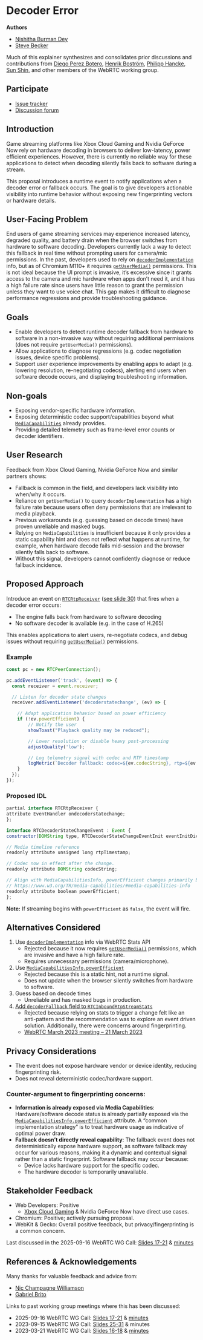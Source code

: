 # Decoder Error

**Authors**
* [Nishitha Burman Dey](https://github.com/nishitha-burman)
* [Steve Becker](https://github.com/SteveBeckerMSFT)

Much of this explainer synthesizes and consolidates prior discussions and contributions from [Diego Perez Botero](https://github.com/Diego-Perez-Botero), [Henrik Boström](https://github.com/henbos), [Philipp Hancke](https://github.com/fippo), [Sun Shin](https://github.com/xingri), and other members of the WebRTC working group.

## Participate
* [Issue tracker](https://github.com/MicrosoftEdge/MSEdgeExplainers/labels/DecoderError)
* [Discussion forum](https://github.com/w3c/webrtc-extensions/issues/146)

## Introduction
Game streaming platforms like Xbox Cloud Gaming and Nvidia GeForce Now rely on hardware decoding in browsers to deliver low-latency, power efficient experiences. However, there is currently no reliable way for these applications to detect when decoding silently falls back to software during a stream. 

This proposal introduces a runtime event to notify applications when a decoder error or fallback occurs. The goal is to give developers actionable visibility into runtime behavior without exposing new fingerprinting vectors or hardware details.

## User-Facing Problem
End users of game streaming services may experience increased latency, degraded quality, and battery drain when the browser switches from hardware to software decoding. Developers currently lack a way to detect this fallback in real time without prompting users for camera/mic permissions. In the past, developers used to rely on [`decoderImplementation`](https://w3c.github.io/webrtc-stats/#dom-rtcinboundrtpstreamstats-decoderimplementation) info, but as of Chromium M110+ it requires [`getUserMedia()`](https://developer.mozilla.org/en-US/docs/Web/API/MediaDevices/getUserMedia) permissions. This is not ideal because the UI prompt is invasive, it’s excessive since it grants access to the camera and mic hardware when apps don’t need it, and it has a high failure rate since users have little reason to grant the permission unless they want to use voice chat. This gap makes it difficult to diagnose performance regressions and provide troubleshooting guidance.  

## Goals
* Enable developers to detect runtime decoder fallback from hardware to software in a non-invasive way without requiring additional permissions (does not require `getUserMedia()` permissions).
* Allow applications to diagnose regressions (e.g. codec negotiation issues, device specific problems).
* Support user experience improvements by enabling apps to adapt (e.g. lowering resolution, re-negotiating codecs), alerting end users when software decode occurs, and displaying troubleshooting information. 

## Non-goals
* Exposing vendor-specific hardware information.
* Exposing deterministic codec support/capabilities beyond what [`MediaCapabilities`](https://developer.mozilla.org/en-US/docs/Web/API/Media_Capabilities_API) already provides.
* Providing detailed telemetry such as frame-level error counts or decoder identifiers. 

## User Research
Feedback from Xbox Cloud Gaming, Nvidia GeForce Now and similar partners shows:
* Fallback is common in the field, and developers lack visibility into when/why it occurs. 
* Reliance on `getUserMedia()` to query `decoderImplementation` has a high failure rate because users often deny permissions that are irrelevant to media playback. 
* Previous workarounds (e.g. guessing based on decode times) have proven unreliable and masked bugs. 
* Relying on `MediaCapabilities` is insufficient because it only provides a static capability hint and does not reflect what happens at runtime, for example, when hardware decode fails mid-session and the browser silently falls back to software. 
* Without this signal, developers cannot confidently diagnose or reduce fallback incidence. 

## Proposed Approach
Introduce an event on [`RTCRtpReceiver`](https://developer.mozilla.org/en-US/docs/Web/API/RTCRtpReceiver) ([see slide 30](https://docs.google.com/presentation/d/1FpCAlxvRuC0e52JrthMkx-ILklB5eHszbk8D3FIuSZ0/edit?slide=id.g2452ff65d17_0_71#slide=id.g2452ff65d17_0_71)) that fires when a decoder error occurs:
* The engine falls back from hardware to software decoding
* No software decoder is available (e.g. in the case of H.265)

This enables applications to alert users, re-negotiate codecs, and debug issues without requiring [`getUserMedia()`](https://developer.mozilla.org/en-US/docs/Web/API/MediaDevices/getUserMedia) permissions.

### Example

```JavaScript
const pc = new RTCPeerConnection();

pc.addEventListener('track', (event) => {
  const receiver = event.receiver;

  // Listen for decoder state changes
  receiver.addEventListener('decoderstatechange', (ev) => {

    // Adapt application behavior based on power efficiency
    if (!ev.powerEfficient) {
        // Notify the user
        showToast("Playback quality may be reduced");

        // Lower resolution or disable heavy post-processing
        adjustQuality('low');

        // Log telemetry signal with codec and RTP timestamp
        logMetric(`Decoder fallback: codec=${ev.codecString}, rtp=${ev.rtpTimestamp}`);
    }
  });
});

```
### Proposed IDL

```JavaScript
partial interface RTCRtpReceiver {
attribute EventHandler ondecoderstatechange;
};

interface RTCDecoderStateChangeEvent : Event {
constructor(DOMString type, RTCDecoderStateChangeEventInit eventInitDict);

// Media timeline reference
readonly attribute unsigned long rtpTimestamp;

// Codec now in effect after the change.
readonly attribute DOMString codecString; 

// Align with MediaCapabilitiesInfo, powerEfficient changes primarily based on hardware/software decoder
// https://www.w3.org/TR/media-capabilities/#media-capabilities-info
readonly attribute boolean powerEfficient;
};
```
**Note:** If streaming begins with `powerEfficient` as `false`, the event will fire.

## Alternatives Considered
1. Use [`decoderImplementation`](https://w3c.github.io/webrtc-stats/#dom-rtcinboundrtpstreamstats-decoderimplementation) info via WebRTC Stats API
    * Rejected because it now requires [`getUserMedia()`](https://developer.mozilla.org/en-US/docs/Web/API/MediaDevices/getUserMedia) permissions, which are invasive and have a high failure rate. 
    * Requires unnecessary permissions (camera/microphone).
2.	Use [`MediaCapabilitiesInfo.powerEfficient`](https://www.w3.org/TR/media-capabilities/#media-capabilities-info)
    * Rejected because this is a static hint, not a runtime signal.
    * Does not update when the browser silently switches from hardware to software.
3.	Guess based on decode times
    * Unreliable and has masked bugs in production.
4.	[Add `decoderFallback` field to `RTCInboundRtpStreamStats`](https://github.com/w3c/webrtc-stats/pull/725)
    * Rejected because relying on stats to trigger a change felt like an anti-pattern and the recommendation was to explore an event driven solution. Additionally, there were concerns around fingerprinting.
    * [WebRTC March 2023 meeting – 21 March 2023](https://www.w3.org/2023/03/21-webrtc-minutes.html)

## Privacy Considerations
* The event does not expose hardware vendor or device identity, reducing fingerprinting risk. 
* Does not reveal deterministic codec/hardware support.

### Counter-argument to fingerprinting concerns: 
* **Information is already exposed via Media Capabilities**: Hardware/software decode status is already partially exposed via the [`MediaCapabilitiesInfo.powerEfficient`](https://www.w3.org/TR/media-capabilities/#media-capabilities-info) attribute. A “common implementation strategy” is to treat hardware usage as indicative of optimal power draw.
* **Fallback doesn’t directly reveal capability**: The fallback event does not deterministically expose hardware support, as software fallback may occur for various reasons, making it a dynamic and contextual signal rather than a static fingerprint. Software fallback may occur because:
    * Device lacks hardware support for the specific codec. 
    * The hardware decoder is temporarily unavailable.

## Stakeholder Feedback
* Web Developers: Positive
    * [Xbox Cloud Gaming](https://github.com/w3c/webrtc-stats/pull/725#discussion_r1093134014) & Nvidia GeForce Now have direct use cases.
* Chromium: Positive; actively pursuing proposal.
* WebKit & Gecko: Overall positive feedback, but privacy/fingerprinting is a common concern. 

Last discussed in the 2025-09-16 WebRTC WG Call: [Slides 17-21](https://docs.google.com/presentation/d/11rr8X4aOao1AmvyoDLX8o9CPCmnDHkWGRM3nB4Q_104/edit?slide=id.g37afa1cfe47_0_26#slide=id.g37afa1cfe47_0_26) & [minutes](https://www.w3.org/2025/09/16-webrtc-minutes.html)

## References & Acknowledgements 
Many thanks for valuable feedback and advice from:
* [Nic Champagne Williamson](https://github.com/champnic)
* [Gabriel Brito](https://github.com/gabrielsanbrito)

Links to past working group meetings where this has been discussed:
* 2025-09-16 WebRTC WG Call: [Slides 17-21](https://docs.google.com/presentation/d/11rr8X4aOao1AmvyoDLX8o9CPCmnDHkWGRM3nB4Q_104/edit?slide=id.g37afa1cfe47_0_26#slide=id.g37afa1cfe47_0_26) & [minutes](https://www.w3.org/2025/09/16-webrtc-minutes.html)
* 2023-09-15 WebRTC WG Call: [Slides 25-31](https://docs.google.com/presentation/d/1FpCAlxvRuC0e52JrthMkx-ILklB5eHszbk8D3FIuSZ0/edit?slide=id.g2452ff65d17_0_71#slide=id.g2452ff65d17_0_71) & minutes
* 2023-03-21 WebRTC WG Call: [Slides 16-18](https://lists.w3.org/Archives/Public/www-archive/2023Mar/att-0004/WEBRTCWG-2023-03-21.pdf) & [minutes](https://www.w3.org/2023/03/21-webrtc-minutes.html)

